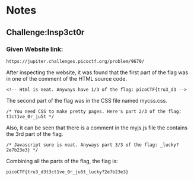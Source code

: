 # Notes

## Challenge:Insp3ct0r

### Given Website link:

```
https://jupiter.challenges.picoctf.org/problem/9670/
```

After inspecting the website, it was found that the first part of the flag was in one of the comment of the HTML source code.

```
<!-- Html is neat. Anyways have 1/3 of the flag: picoCTF{tru3_d3 -->
```

The second part of the flag was in the CSS file named mycss.css.

```
/* You need CSS to make pretty pages. Here's part 2/3 of the flag: t3ct1ve_0r_ju5t */
```

Also, it can be seen that there is a comment in the myjs.js file the contains the 3rd part of the flag.

```
/* Javascript sure is neat. Anyways part 3/3 of the flag: _lucky?2e7b23e3} */
```

Combining all the parts of the flag, the flag is:

```
picoCTF{tru3_d3t3ct1ve_0r_ju5t_lucky?2e7b23e3}
```
